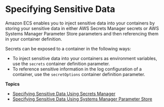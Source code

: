 # Specifying Sensitive Data<a name="specifying-sensitive-data"></a>

Amazon ECS enables you to inject sensitive data into your containers by storing your sensitive data in either AWS Secrets Manager secrets or AWS Systems Manager Parameter Store parameters and then referencing them in your container definition\.

Secrets can be exposed to a container in the following ways:
+ To inject sensitive data into your containers as environment variables, use the `secrets` container definition parameter\.
+ To reference sensitive information in the log configuration of a container, use the `secretOptions` container definition parameter\.

**Topics**
+ [Specifying Sensitive Data Using Secrets Manager](specifying-sensitive-data-secrets.md)
+ [Specifying Sensitive Data Using Systems Manager Parameter Store](specifying-sensitive-data-parameters.md)